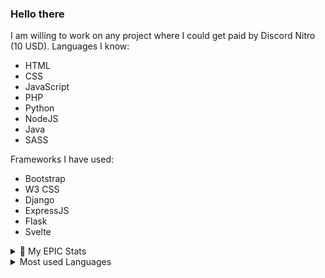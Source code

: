 ### Hello there
I am willing to work on any project where I could get paid by Discord Nitro (10 USD). 
Languages I know:
* HTML
* CSS
* JavaScript
* PHP
* Python
* NodeJS
* Java
* SASS

Frameworks I have used:
* Bootstrap
* W3 CSS
* Django
* ExpressJS
* Flask
* Svelte

<details>
  <summary>👑 My EPIC Stats</summary> 
  <a href="https://github.com/NightZan999">
  <img align="center" src="https://github-readme-stats.vercel.app/api?username=nightzan999&show_icons=true&count_private=true&include_all_commits=true&theme=chartreuse-dark" alt="NightZan999's github stats" />
</a>
</details>
<details>
    <summary> Most used Languages</summary>
    <img align="center" src="https://github-readme-stats.vercel.app/api/top-langs/?username=nightzan999&layout=compact&theme=chartreuse-dark" />
</details>
